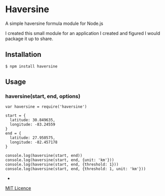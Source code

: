 # Haversine
A simple haversine formula module for Node.js

I created this small module for an application I created and figured I would package it up to share.

## Installation
`$ npm install haversine`

## Usage
### haversine(start, end, options)

    var haversine = require('haversine')

    start = {
      latitude: 30.849635,
      longitude: -83.24559
    }
    end = {
      latitude: 27.950575,
      longitude: -82.457178
    }

    console.log(haversine(start, end))
    console.log(haversine(start, end, {unit: 'km'}))
    console.log(haversine(start, end, {threshold: 1}))
    console.log(haversine(start, end, {threshold: 1, unit: 'km'}))
    
-
[MIT Licence](http://opensource.org/licenses/MIT)
